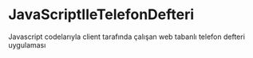# JavaScriptIleTelefonDefteri
Javascript codelarıyla client tarafında çalışan web tabanlı telefon defteri uygulaması
